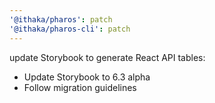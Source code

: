 ```yaml
---
'@ithaka/pharos': patch
'@ithaka/pharos-cli': patch
---
```

update Storybook to generate React API tables:

* Update Storybook to 6.3 alpha
* Follow migration guidelines



